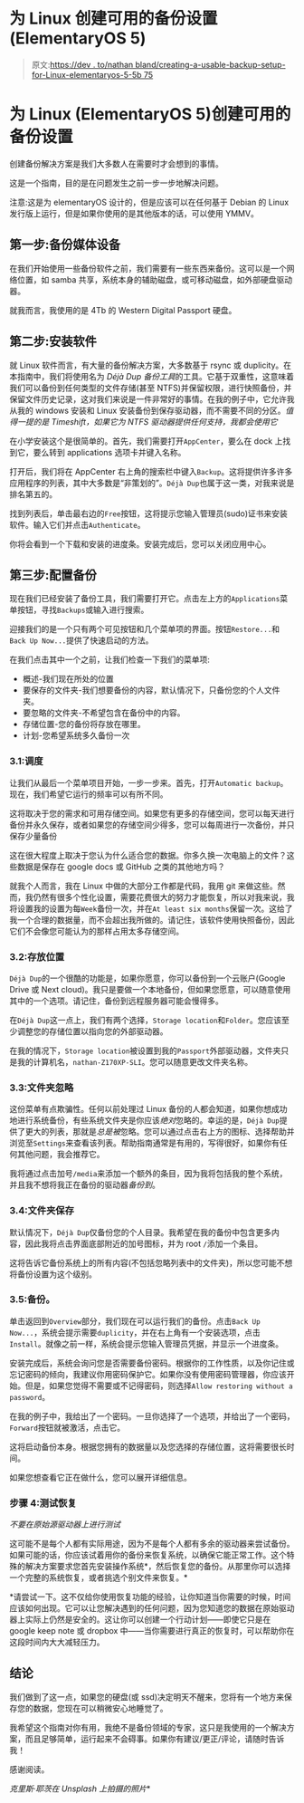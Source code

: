 # 为 Linux 创建可用的备份设置(ElementaryOS 5)

> 原文:[https://dev . to/nathan bland/creating-a-usable-backup-setup-for-Linux-elementaryos-5-5b 75](https://dev.to/nathanbland/creating-a-usable-backup-setup-for-linux-elementaryos-5-5b75)

# [](#creating-a-usable-backup-setup-for-linux-elementaryos-5)为 Linux (ElementaryOS 5)创建可用的备份设置

创建备份解决方案是我们大多数人在需要时才会想到的事情。

这是一个指南，目的是在问题发生之前一步一步地解决问题。

注意:这是为 elementaryOS 设计的，但是应该可以在任何基于 Debian 的 Linux 发行版上运行，但是如果你使用的是其他版本的话，可以使用 YMMV。

## [](#step-1-backup-media-device)第一步:备份媒体设备

在我们开始使用一些备份软件之前，我们需要有一些东西来备份。这可以是一个网络位置，如 samba 共享，系统本身的辅助磁盘，或可移动磁盘，如外部硬盘驱动器。

就我而言，我使用的是 4Tb 的 Western Digital Passport 硬盘。

## [](#step-2-install-the-software)第二步:安装软件

就 Linux 软件而言，有大量的备份解决方案，大多数基于 rsync 或 duplicity。在本指南中，我们将使用名为 *Déjà Dup 备份工具*的工具。它基于双重性，这意味着我们可以备份到任何类型的文件存储(甚至 NTFS)并保留权限，进行快照备份，并保留文件历史记录，这对我们来说是一件非常好的事情。在我的例子中，它允许我从我的 windows 安装和 Linux 安装备份到保存驱动器，而不需要不同的分区。*值得一提的是 Timeshift，如果它为 NTFS 驱动器提供任何支持，我都会使用它*

在小学安装这个是很简单的。首先，我们需要打开`AppCenter`，要么在 dock 上找到它，要么转到 applications 选项卡并键入名称。

打开后，我们将在 AppCenter 右上角的搜索栏中键入`Backup`。这将提供许多许多应用程序的列表，其中大多数是“非策划的”。`Déjà Dup`也属于这一类，对我来说是排名第五的。

找到列表后，单击最右边的`Free`按钮，这将提示您输入管理员(sudo)证书来安装软件。输入它们并点击`Authenticate`。

你将会看到一个下载和安装的进度条。安装完成后，您可以关闭应用中心。

## [](#step-3-configuring-backup)第三步:配置备份

现在我们已经安装了备份工具，我们需要打开它。点击左上方的`Applications`菜单按钮，寻找`Backups`或输入进行搜索。

迎接我们的是一个只有两个可见按钮和几个菜单项的界面。按钮`Restore...`和`Back Up Now...`提供了快速启动的方法。

在我们点击其中一个之前，让我们检查一下我们的菜单项:

*   概述-我们现在所处的位置
*   要保存的文件夹-我们想要备份的内容，默认情况下，只备份您的个人文件夹。
*   要忽略的文件夹-不希望包含在备份中的内容。
*   存储位置-您的备份将存放在哪里。
*   计划-您希望系统多久备份一次

### [](#31-scheduling)3.1:调度

让我们从最后一个菜单项目开始，一步一步来。首先，打开`Automatic backup`。现在，我们希望它运行的频率可以有所不同。

这将取决于您的需求和可用存储空间。如果您有更多的存储空间，您可以每天进行备份并永久保存，或者如果您的存储空间少得多，您可以每周进行一次备份，并只保存少量备份

这在很大程度上取决于您认为什么适合您的数据。你多久换一次电脑上的文件？这些数据是保存在 google docs 或 GitHub 之类的其他地方吗？

就我个人而言，我在 Linux 中做的大部分工作都是代码，我用 git 来做这些。然而，我仍然有很多个性化设置，需要花费很大的努力才能恢复，所以对我来说，我将设置我的设置为每`Week`备份一次，并在`At least six months`保留一次。这给了我一个合理的数据量，而不会超出我所做的。请记住，该软件使用快照备份，因此它们不会像您可能认为的那样占用太多存储空间。

### [](#32-storage-location)3.2:存放位置

`Déjà Dup`的一个很酷的功能是，如果你愿意，你可以备份到一个云账户(Google Drive 或 Next cloud)。我只是要做一个本地备份，但如果您愿意，可以随意使用其中的一个选项。请记住，备份到远程服务器可能会慢得多。

在`Déjà Dup`这一点上，我们有两个选择，`Storage location`和`Folder`。您应该至少调整您的存储位置以指向您的外部驱动器。

在我的情况下，`Storage location`被设置到我的`Passport`外部驱动器，文件夹只是我的计算机名，`nathan-Z170XP-SLI`。您可以随意更改文件夹名称。

### [](#33-folders-to-ignore)3.3:文件夹忽略

这份菜单有点欺骗性。任何以前处理过 Linux 备份的人都会知道，如果你想成功地进行系统备份，有些系统文件夹是你应该*绝对*忽略的。幸运的是，`Déjà Dup`提供了更大的列表，那就是*总是被*忽略。您可以通过点击右上方的图标、选择帮助并浏览至`Settings`来查看该列表。帮助指南通常是有用的，写得很好，如果你有任何其他问题，我会推荐它。

我将通过点击加号`/media`来添加一个额外的条目，因为我将包括我的整个系统，并且我不想将我正在备份的驱动器*备份到*。

### [](#34-folders-to-save)3.4:文件夹保存

默认情况下，`Déjà Dup`仅备份您的个人目录。我希望在我的备份中包含更多内容，因此我将点击界面底部附近的加号图标，并为 root `/`添加一个条目。

这将告诉它备份系统上的所有内容(不包括忽略列表中的文件夹)，所以您可能不想将备份设置为这个级别。

### [](#35-backup)3.5:备份。

单击返回到`Overview`部分，我们现在可以运行我们的备份。点击`Back Up Now...`，系统会提示需要`duplicity`，并在右上角有一个安装选项，点击`Install`。就像之前一样，系统会提示您输入管理员凭据，并显示一个进度条。

安装完成后，系统会询问您是否需要备份密码。根据你的工作性质，以及你记住或忘记密码的倾向，我建议你用密码保护它。如果你没有使用密码管理器，你应该开始。但是，如果您觉得不需要或不记得密码，则选择`Allow restoring without a password`。

在我的例子中，我给出了一个密码。一旦你选择了一个选项，并给出了一个密码，`Forward`按钮就被激活，点击它。

这将启动备份本身。根据您拥有的数据量以及您选择的存储位置，这将需要很长时间。

如果您想查看它正在做什么，您可以展开详细信息。

### [](#step-4-testing-the-restore)步骤 4:测试恢复

*不要在原始源驱动器上进行测试*

这可能不是每个人都有实际用途，因为不是每个人都有多余的驱动器来尝试备份。如果可能的话，你应该试着用你的备份来恢复系统，以确保它能正常工作。这个特殊的解决方案要求您首先安装操作系统*，然后恢复您的备份。从那里你可以选择一个完整的系统恢复，或者挑选个别文件来恢复。*

 *请尝试一下。这不仅给你使用恢复功能的经验，让你知道当你需要的时候，时间应该如何出现。它可以让您解决遇到的任何问题，因为您知道您的数据在原始驱动器上实际上仍然是安全的。这让你可以创建一个行动计划——即使它只是在 google keep note 或 dropbox 中——当你需要进行真正的恢复时，可以帮助你在这段时间内大大减轻压力。

## [](#conclusion)结论

我们做到了这一点，如果您的硬盘(或 ssd)决定明天不醒来，您将有一个地方来保存您的数据，您现在可以稍微安心地睡觉了。

我希望这个指南对你有用，我绝不是备份领域的专家，这只是我使用的一个解决方案，而且足够简单，运行起来不会碍事。如果你有建议/更正/评论，请随时告诉我！

感谢阅读。

*克里斯·耶茨在 Unsplash 上拍摄的照片**